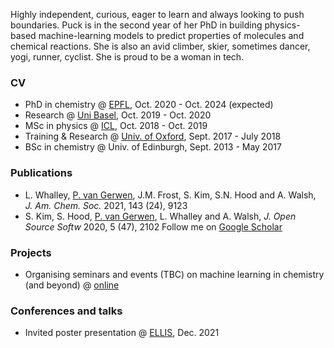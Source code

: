Highly independent, curious, eager to learn and always looking to push boundaries. Puck is in the second year of her PhD in building physics-based machine-learning models to predict properties of molecules and chemical reactions. She is also an avid climber, skier, sometimes dancer, yogi, runner, cyclist. She is proud to be a woman in tech.

### CV 
- PhD in chemistry @ [EPFL](https://www.epfl.ch/labs/lcmd/), Oct. 2020 - Oct. 2024 (expected)
- Research @ [Uni Basel](https://www.chemspacelab.org/), Oct. 2019 - Oct. 2020
- MSc in physics @ [ICL](https://www.imperial.ac.uk/materials/research/tsm/), Oct. 2018 - Oct. 2019
- Training & Research @ [Univ. of Oxford](https://www.sabsr3.ox.ac.uk/home), Sept. 2017 - July 2018
- BSc in chemistry @ Univ. of Edinburgh, Sept. 2013 - May 2017

### Publications
- L. Whalley, <u>P. van Gerwen</u>, J.M. Frost, S. Kim, S.N. Hood and A. Walsh, <i>J. Am. Chem. Soc.</i> 2021, 143 (24), 9123
- S. Kim, S. Hood, <u>P. van Gerwen</u>, L. Whalley and A. Walsh, <i> J. Open Source Softw</i> 2020, 5 (47), 2102
Follow me on [Google Scholar](https://scholar.google.com/citations?user=sU_tjS0AAAAJ&hl=en&oi=ao)

### Projects 
- Organising seminars and events (TBC) on machine learning in chemistry (and beyond) @ [online](https://www.epfl.ch/schools/sb/research/isic/news-events/machine-learning-seminars-che-651-spring/)

### Conferences and talks 
- Invited poster presentation @ [ELLIS](https://moleculediscovery.github.io/workshop2021/), Dec. 2021
